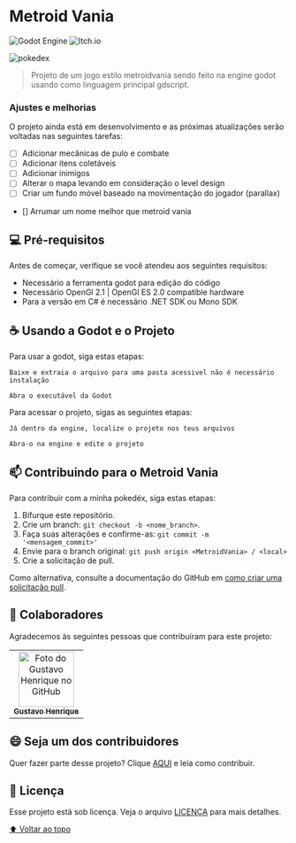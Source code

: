 # Metroid Vania

<!---Esses são exemplos. Veja https://shields.io para outras pessoas ou para personalizar este conjunto de escudos. Você pode querer incluir dependências, status do projeto e informações de licença aqui--->

![Godot Engine](https://img.shields.io/badge/GODOT-%23FFFFFF.svg?style=for-the-badge&logo=godot-engine) 	![Itch.io](https://img.shields.io/badge/Itch-%23FF0B34.svg?style=for-the-badge&logo=Itch.io&logoColor=white)

<img src="https://cdn.discordapp.com/attachments/1004354269014663232/1013823645799428226/unknown.png" alt="pokedex">

> Projeto de um jogo estilo metroidvania sendo feito na engine godot usando como linguagem principal gdscript.

### Ajustes e melhorias

O projeto ainda está em desenvolvimento e as próximas atualizações serão voltadas nas seguintes tarefas:

- [ ] Adicionar mecânicas de pulo e combate
- [ ] Adicionar itens coletáveis
- [ ] Adicionar inimigos
- [ ] Alterar o mapa levando em consideração o level design
- [ ] Criar um fundo móvel baseado na movimentação do jogador (parallax)
- [] Arrumar um nome melhor que metroid vania

## 💻 Pré-requisitos

Antes de começar, verifique se você atendeu aos seguintes requisitos:
<!---Estes são apenas requisitos de exemplo. Adicionar, duplicar ou remover conforme necessário--->
* Necessário a ferramenta godot para edição do código
* Necessário OpenGl 2.1 | OpenGl ES 2.0 compatible hardware
* Para a versão em C# é necessário .NET SDK ou Mono SDK 

## ☕ Usando a Godot e o Projeto

Para usar a godot, siga estas etapas:

```
Baixe e extraia o arquivo para uma pasta acessivel não é necessário instalação
```
```
Abra o executável da Godot
```
Para acessar o projeto, sigas as seguintes etapas:
```
Já dentro da engine, localize o projeto nos teus arquivos
```
```
Abra-o na engine e edite o projeto
```

## 📫 Contribuindo para o Metroid Vania
<!---Se o seu README for longo ou se você tiver algum processo ou etapas específicas que deseja que os contribuidores sigam, considere a criação de um arquivo CONTRIBUTING.md separado--->
Para contribuir com a minha pokedéx, siga estas etapas:

1. Bifurque este repositório.
2. Crie um branch: `git checkout -b <nome_branch>`.
3. Faça suas alterações e confirme-as: `git commit -m '<mensagem_commit>'`
4. Envie para o branch original: `git push origin <MetroidVania> / <local>`
5. Crie a solicitação de pull.

Como alternativa, consulte a documentação do GitHub em [como criar uma solicitação pull](https://help.github.com/en/github/collaborating-with-issues-and-pull-requests/creating-a-pull-request).

## 🤝 Colaboradores

Agradecemos às seguintes pessoas que contribuíram para este projeto:

<table>
  <tr>
    <td align="center">
      <a href="#">
        <img src="https://avatars.githubusercontent.com/u/82185385?v=4" width="100px;" alt="Foto do Gustavo Henrique no GitHub"/><br>
        <sub>
          <b>Gustavo Henrique</b>
        </sub>
      </a>
    </td>
  </tr>
</table>


## 😄 Seja um dos contribuidores<br>

Quer fazer parte desse projeto? Clique [AQUI](CONTRIBUTING.md) e leia como contribuir.

## 📝 Licença

Esse projeto está sob licença. Veja o arquivo [LICENÇA](LICENSE.md) para mais detalhes.

[⬆ Voltar ao topo](#nome-do-projeto)<br>
